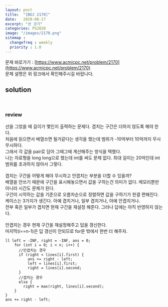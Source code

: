 ```yaml
---
layout: post
title:  "[BOJ 2170]"
date:   2020-08-17
excerpt: "선 긋기"
categories: PS2020
image: "/images/2170.png"
sitemap :
  changefreq : weekly
  priority : 1.0
---
```


문제 바로가기 : [https://www.acmicpc.net/problem/2170](https://www.acmicpc.net/problem/2170)<br>
문제 설명은 위 링크에서 확인해주시길 바랍니다.
<br>
## solution
<script src="https://gist.github.com/yooniversal/e7d43dc5c52db216e7268af16e665f97.js"></script>
<br>

### review
선을 그었을 때 길이가 몇인지 출력하는 문제다. 겹치는 구간은 더하지 않도록 해야 한다.<br>
처음에 읽으면서 배열쓰면 될거같다는 생각을 했는데 범위가 -10억부터 10억까지 무시무시하다.<br>
그래서 각 값을 pair로 담아 그때그때 계산해주는 방식을 택했다.<br>
나는 자료형을 long long으로 했는데 int를 써도 문제 없다. 최대 길이는 20억인데 int 범위를 초과하지 않아서 그렇다.<br>
<br>
겹치는 구간을 어떻게 해야 무시하고 안겹치는 부분을 더할 수 있을까?<br>
배열을 안쓰기 때문에 구간을 표시해놓으면서 값을 구하는건 의미가 없다. 메모리뿐만 아니라 시간도 문제가 된다.<br>
구간이 시작하는 값을 기준으로 오름차순으로 정렬하면 값을 구하기가 한결 편해진다.<br>
케이스는 3가지가 생긴다. 아예 겹치거나, 일부 겹치거나, 아예 안겹치거나.<br>
전부 혹은 일부가 겹치면 현재 구간을 재설정 해준다. 그러나 답에는 아직 반영하지 않는다.<br>
<br>
안겹치는 경우 현재 구간을 재설정해주고 답을 갱신한다.<br>
마지막(i==n-1)은 답 갱신이 안되므로 for문 밖에서 한번 더 해주자.<br>
```
ll left = -INF, right = -INF, ans = 0;
    for (int i = 0; i < n; i++) {
      //안겹치는 경우
      if (right < lines[i].first) {
          ans += right - left;
          left = lines[i].first;
          right = lines[i].second;
      }
      //겹치는 경우
      else {
        right = max(right, lines[i].second);
    }
}
ans += right - left;
```

<script src="https://utteranc.es/client.js"
        repo="yooniversal/blog-comments"
        issue-term="pathname"
        theme="github-light"
        crossorigin="anonymous"
        async>
</script>
